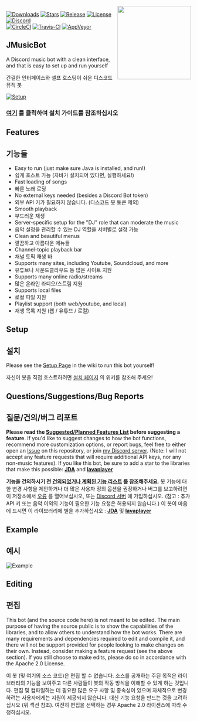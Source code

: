 <img align="right" src="https://i.imgur.com/zrE80HY.png" height="200" width="200">

[![Downloads](https://img.shields.io/github/downloads/jagrosh/MusicBot/total.svg)](https://github.com/jagrosh/MusicBot/releases/latest)
[![Stars](https://img.shields.io/github/stars/jagrosh/MusicBot.svg)](https://github.com/jagrosh/MusicBot/stargazers)
[![Release](https://img.shields.io/github/release/jagrosh/MusicBot.svg)](https://github.com/jagrosh/MusicBot/releases/latest)
[![License](https://img.shields.io/github/license/jagrosh/MusicBot.svg)](https://github.com/jagrosh/MusicBot/blob/master/LICENSE)
[![Discord](https://discordapp.com/api/guilds/147698382092238848/widget.png)](https://discord.gg/0p9LSGoRLu6Pet0k)<br>
[![CircleCI](https://img.shields.io/circleci/project/github/jagrosh/MusicBot/master.svg)](https://circleci.com/gh/jagrosh/MusicBot)
[![Travis-CI](https://travis-ci.com/jagrosh/MusicBot.svg?branch=master)](https://travis-ci.com/jagrosh/MusicBot)
[![AppVeyor](https://ci.appveyor.com/api/projects/status/gdu6nyte5psj6xfk/branch/master?svg=true)](https://ci.appveyor.com/project/jagrosh/musicbot/branch/master)

## JMusicBot
A Discord music bot with a clean interface, and that is easy to set up and run yourself

간결한 인터페이스와 셀프 호스팅이 쉬운 디스코드 뮤직 봇

[![Setup](http://i.imgur.com/VvXYp5j.png)](https://github.com/jagrosh/MusicBot/wiki/Setup)

### **[여기](https://github.com/jagrosh/MusicBot/wiki/Setup) 를 클릭하여 설치 가이드를 참조하십시오**

## Features
## 기능들
  * Easy to run (just make sure Java is installed, and run!)
  * 쉽게 호스트 가능 (자바가 설치되어 있다면, 실행하세요!)
  * Fast loading of songs 
  * 빠른 노래 로딩
  * No external keys needed (besides a Discord Bot token)
  * 외부 API 키가 필요하지 않습니다. (디스코드 봇 토큰 제외)
  * Smooth playback
  * 부드러운 재생
  * Server-specific setup for the "DJ" role that can moderate the music
  * 음악 설정을 관리할 수 있는 DJ 역할을 서버별로 설정 가능
  * Clean and beautiful menus
  * 깔끔하고 아름다운 메뉴들
  * Channel-topic playback bar
  * 채널 토픽 재생 바
  * Supports many sites, including Youtube, Soundcloud, and more
  * 유튜브나 사운드클라우드 등 많은 사이트 지원
  * Supports many online radio/streams
  * 많은 온라인 라디오/스트림 지원
  * Supports local files
  * 로컬 파일 지원
  * Playlist support (both web/youtube, and local)
  * 재생 목록 지원 (웹 / 유튜브 / 로컬)

## Setup
## 설치
Please see the [Setup Page](https://github.com/jagrosh/MusicBot/wiki/Setup) in the wiki to run this bot yourself!

자신이 봇을 직접 호스트하려면 [설치 페이지](https://github.com/jagrosh/MusicBot/wiki/Setup) 의 위키를 참조해 주세요!

## Questions/Suggestions/Bug Reports
## 질문/건의/버그 리포트
**Please read the [Suggested/Planned Features List](https://github.com/jagrosh/MusicBot/projects/1) before suggesting a feature**. If you'd like to suggest changes to how the bot functions, recommend more customization options, or report bugs, feel free to either open an [Issue](https://github.com/jagrosh/MusicBot/issues) on this repository, or join [my Discord server](https://discord.gg/0p9LSGoRLu6Pet0k). (Note: I will not accept any feature requests that will require additional API keys, nor any non-music features). If you like this bot, be sure to add a star to the libraries that make this possible: [**JDA**](https://github.com/DV8FromTheWorld/JDA) and [**lavaplayer**](https://github.com/sedmelluq/lavaplayer)

**기능을 건의하시기 전 [건의되었거나 계획된 기능 리스트](https://github.com/jagrosh/MusicBot/projects/1) 를 참조해주세요**. 봇 기능에 대한 변경 사항을 제안하거나 더 많은 사용자 정의 옵션을 권장하거나 버그를 보고하려면 이 저장소에서 [오류](https://github.com/jagrosh/MusicBot/issues) 를 열어보십시오, 또는 [Discord 서버](https://discord.gg/0p9LSGoRLu6Pet0k) 에 가입하십시오. (참고 : 추가 API 키 또는 음악 이외의 기능이 필요한 기능 요청은 허용되지 않습니다.) 이 봇이 마음에 드시면 이 라이브러리에 별을 추가하십시오 : [**JDA**](https://github.com/DV8FromTheWorld/JDA) 및 [**lavaplayer**](https://github.com/sedmelluq/lavaplayer)

## Example
## 예시
![Example](https://i.imgur.com/tevrtKt.png)

## Editing
## 편집
This bot (and the source code here) is not meant to be edited. The main purpose of having the source public is to show the capabilities of the libraries, and to allow others to understand how the bot works. There are many requirements and dependencies required to edit and compile it, and there will not be support provided for people looking to make changes on their own. Instead, consider making a feature request (see the above section). If you still choose to make edits, please do so in accordance with the Apache 2.0 License.

이 봇 (및 여기의 소스 코드)은 편집 할 수 없습니다. 소스를 공개하는 주된 목적은 라이브러리의 기능을 보여주고 다른 사람들이 봇의 작동 방식을 이해할 수 있게 하는 것입니다. 편집 및 컴파일하는 데 필요한 많은 요구 사항 및 종속성이 있으며 자체적으로 변경하려는 사용자에게는 지원이 제공되지 않습니다. 대신 기능 요청을 만드는 것을 고려하십시오 (위 섹션 참조). 여전히 편집을 선택하는 경우 Apache 2.0 라이센스에 따라 수정하십시오.